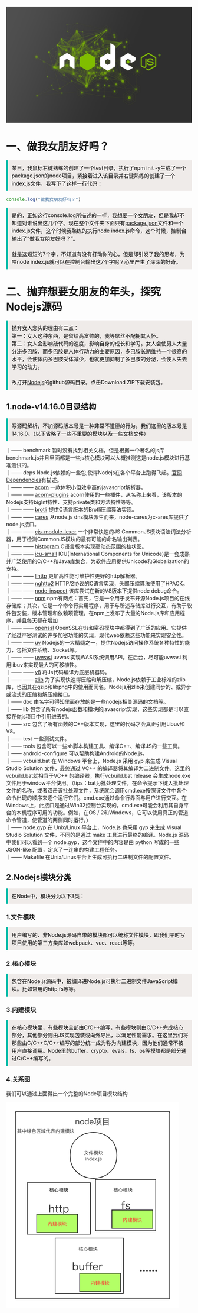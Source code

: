 ![哈哈](./public/images/node.jpeg)

# 一、做我女朋友好吗？

<blockquote style='padding: 10px; font-size: 1em; margin: 1em 0px; color: rgb(0, 0, 0); border-left: 5px solid rgba(0,189,170,1); background: rgb(239, 235, 233);line-height:1.5;'>
某日，我鼠标右键熟练的创建了一个test目录，执行了npm init -y生成了一个package.json的node项目，紧接着进入该目录并右键熟练的创建了一个index.js文件，我写下了这样一行代码：
</blockquote>

```js
console.log("做我女朋友好吗？")
```
<blockquote style='padding: 10px; font-size: 1em; margin: 1em 0px; color: rgb(0, 0, 0); border-left: 5px solid rgba(0,189,170,1); background: rgb(239, 235, 233);line-height:1.5;'>
是的，正如这行console.log所描述的一样，我想要一个女朋友，但是我却不知道对谁说出这几个字。现在整个文件夹下面只有<a  href="http://nodejs.cn/learn/the-package-json-guide">package.json</a>文件和一个index.js文件，这个时候我熟练的执行node index.js命令，这个时候，控制台输出了“做我女朋友好吗？”。<br /><br />
就是这短短的7个字，不知道有没有打动你的心，但是却引发了我的思考，为啥node index.js就可以在控制台输出这7个字呢？心里产生了深深的好奇。
</blockquote>

# 二、抛弃想要女朋友的年头，探究Nodejs源码

<blockquote style='padding: 10px; font-size: 1em; margin: 1em 0px; color: rgb(0, 0, 0); border-left: 5px solid rgba(0,189,170,1); background: rgb(239, 235, 233);line-height:1.5;'>
抛弃女人念头的理由有二点：<br />
第一：女人这种东西，是留给高富帅的，我等屌丝不配拥其入怀。<br /> 
第二：女人会影响敲代码的速度，影响自身的成长和学习。女人会使男人大量分泌多巴胺，而多巴胺是人体行动力的主要原因，多巴胺长期维持一个很高的水平，会使体内多巴胺受体减少，也就更加抑制了多巴胺的分泌，会使人失去学习的动力。
<br /><br />
故打开<a href="https://github.com/nodejs/node">Nodejs</a>的github源码目录。点击Download ZIP下载安装包。
</blockquote>

## 1.node-v14.16.0目录结构 

<blockquote style='padding: 10px; font-size: 1em; margin: 1em 0px; color: rgb(0, 0, 0); border-left: 5px solid rgba(0,189,170,1); background: rgb(239, 235, 233);line-height:1.5;'>
写源码解析，不加源码版本号是一种非常不道德的行为。我们这里的版本号是14.16.0。（以下省略了一些不重要的模块以及一些文档文件）
</blockquote>

｜—— benchmark  暂时没有找到相关文档，但是根据一个著名的js库benchmark.js并且里面都是一些js核心模块可以大概推测这是node.js模块进行基准测试的。<br />
｜—— deps Node.js依赖的一些包,使得Nodejs在各个平台上跑得飞起。<a href="https://nodejs.org/en/docs/meta/topics/dependencies/">官网Dependencies</a>有描述。<br />
｜—— —— <a href="https://github.com/acornjs/acorn">acorn</a> 一款体积小但效率高的javascript解析器。 <br />
｜—— —— <a href="https://github.com/acornjs">acorn-plugins</a> acorn使用的一些插件，从名称上来看，该版本的Nodejs支持bigInt特性、支持private类和方法特性等等。<br />
｜—— —— <a href="https://github.com/google/brotli">brotli</a> 提供C语言版本的Brotli压缩算法实现。<br />
｜—— —— <a href="https://github.com/royalpinto/node-cares">cares</a> 从node.js dns模块派生而来，node-cares为c-ares库提供了node.js接口。<br />
｜—— —— <a href="https://www.npmjs.com/package/cjs-module-lexer">cjs-module-lexer</a> 一个非常快速的JS CommonJS模块语法词法分析器，用于检测CommonJS模块的最有可能的命名输出列表。<br />
｜—— —— <a href="https://github.com/HdrHistogram/HdrHistogram_c">histogram</a> C语言版本实现高动态范围的柱状图。<br />
｜—— —— <a href="https://www.npmjs.com/package/node-icu">icu-small</a> ICU(International Components for Unicode)是一套成熟并广泛使用的C/C++和Java库集合，为软件应用提供Unicode和Globalization的支持。<br />
｜—— —— <a href="https://github.com/nodejs/llhttp">llhttp</a> 更加高性能可维护性更好的http解析器。<br />
｜—— —— <a href="https://nghttp2.org/">nghttp2</a> HTTP/2协议的C语言实现，头部压缩算法使用了HPACK。<br />
｜—— —— <a href="https://github.com/nodejs/node-inspect">node-inspect</a> 该库尝试在新的V8版本下提供node debug命令。<br />
｜—— —— <a href="https://nodejs.org/zh-cn/knowledge/getting-started/npm/what-is-npm/">npm</a> npm有两点：首先，它是一个用于发布开源Node.js项目的在线存储库；其次，它是一个命令行实用程序，用于与所述存储库进行交互，有助于软件包安装，版本管理和依赖项管理。在npm上发布了大量的Node.js库和应用程序，并且每天都在增加<br />
｜—— —— <a href="https://www.openssl.org/docs/">openssl</a> OpenSSL在tls和密码模块中都得到了广泛的应用。它提供了经过严密测试的许多加密功能的实现，现代web依赖这些功能来实现安全性。<br />
｜—— —— <a href="https://github.com/libuv/libuv">uv</a> Nodejs的一大精髓之一，提供Nodejs访问操作系统各种特性的能力，包括文件系统、Socket等。<br />
｜—— —— <a href="https://github.com/nodejs/uvwasi">uvwasi</a> uvwasi实现WASI系统调用API。在后台，尽可能uvwasi 利用libuv来实现最大的可移植性。<br />
｜—— —— <a href="https://github.com/nodejs/uvwasi">v8</a> 将Js代码编译为底层机器码。<br />
｜—— —— <a href="https://www.zlib.net/manual.html">zlib</a> 为了实现快速得压缩和解压缩，Node.js依赖于工业标准的zlib库，也因其在gzip和libpng中的使用而闻名。Nodejs用zlib来创建同步的、或异步或流式的压缩和解压缩接口。<br />
｜—— doc 由名字可得知里面存放的是一些nodejs相关源码的文档等。<br />
｜—— lib 包含了所有nodejs函数和模块的javascript实现，这些实现都是可以直接在你js项目中引用进去的。<br />
｜—— src 包含了所有函数的C++版本实现，这里的代码才会真正引用Libuv和V8。<br />
｜—— test 一些测试文件。<br />
｜—— tools 包含可以一些sh脚本构建工具、编译C++、编译JS的一些工具。<br />
｜—— android-configure 可以帮助构建Android的Node.js。<br />
｜—— vcbuild.bat  在 Windows 平台上，Node.js 采用 gyp 来生成 Visual Studio Solution 文件，最终通过 VC++ 的编译器将其编译为二进制文件。这里的vcbuild.bat就相当于VC++ 的编译器，执行vcbuild.bat release 会生成node.exe文件用于window平台使用。（tips：bat为批处理文件，在命令提示下键入批处理文件的名称，或者双击该批处理文件，系统就会调用cmd.exe按照该文件中各个命令出现的顺序来逐个运行它们。cmd.exe通过命令行界面与用户进行交互。在Windows上，此接口是通过Win32控制台实现的。cmd.exe可能会利用其自身平台的本机程序可用的功能。例如，在OS / 2和Windows，它可以使用真正的管道命令管道，使管道的两侧同时运行。）<br />
｜—— node.gyp  在 Unix/Linux 平台上，Node.js 也采用 gyp 来生成 Visual Studio Solution 文件，不同的是通过 make 工具进行最终的编译。Node.js 源码中我们可以看到一个 node.gyp，这个文件中的内容是由 python 写成的一些 JSON-like 配置，定义了一连串的构建工程任务。<br /> 
｜—— Makefile  在Unix/Linux平台上生成可执行二进制文件的配置文件。<br />

## 2.Nodejs模块分类

<blockquote style='padding: 10px; font-size: 1em; margin: 1em 0px; color: rgb(0, 0, 0); border-left: 5px solid rgba(0,189,170,1); background: rgb(239, 235, 233);line-height:1.5;'>
在Node中，模块分为以下3类：
</blockquote>

### 1.文件模块

<blockquote style='padding: 10px; font-size: 1em; margin: 1em 0px; color: rgb(0, 0, 0); border-left: 5px solid rgba(0,189,170,1); background: rgb(239, 235, 233);line-height:1.5;'>
用户编写的、非Node.js源码自带的模块都可以统称文件模块，即我们平时写项目使用的第三方类库如webpack、vue、react等等。
</blockquote>

### 2.核心模块

<blockquote style='padding: 10px; font-size: 1em; margin: 1em 0px; color: rgb(0, 0, 0); border-left: 5px solid rgba(0,189,170,1); background: rgb(239, 235, 233);line-height:1.5;'>
包含在Node.js源码中，被编译进Node.js可执行二进制文件JavaScript模块。比如常用的http,fs等等。
</blockquote>

### 3.内建模块

<blockquote style='padding: 10px; font-size: 1em; margin: 1em 0px; color: rgb(0, 0, 0); border-left: 5px solid rgba(0,189,170,1); background: rgb(239, 235, 233);line-height:1.5;'>
在核心模块里，有些模块全部由C/C++编写，有些模块则由C/C++完成核心部分，其他部分则由JS实现包装或向外导出，以满足性能需求。在这里我们将那些由C/C++C/C++编写的部分统一成为称为内建模块，因为他们通常不被用户直接调用。Node里的buffer、crypto、evals、fs、os等模块都是部分通过C/C++编写的。
</blockquote>

### 4.关系图

我们可以通过上面得出一个完整的Node项目模块结构

![哈哈](./public/images/module-relation.png)

